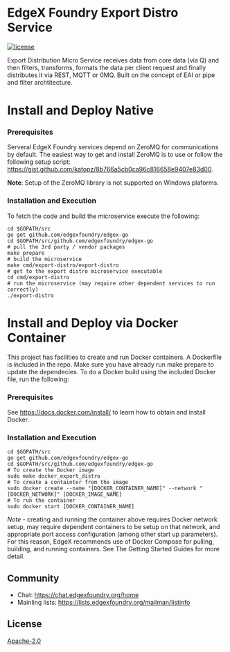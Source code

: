 # EdgeX Foundry Export Distro Service
[![license](https://img.shields.io/badge/license-Apache%20v2.0-blue.svg)](LICENSE)

Export Distribution Micro Service receives data from core data (via Q) and then filters, transforms, formats the data per client request and finally distributes it via REST, MQTT or 0MQ. Built on the concept of EAI or pipe and filter archtitecture.

# Install and Deploy Native #

### Prerequisites ###
Serveral EdgeX Foundry services depend on ZeroMQ for communications by default.  The easiest way to get and install ZeroMQ is to use or follow the following setup script:  https://gist.github.com/katopz/8b766a5cb0ca96c816658e9407e83d00.

**Note**: Setup of the ZeroMQ library is not supported on Windows plaforms.

### Installation and Execution ###
To fetch the code and build the microservice execute the following:

```
cd $GOPATH/src
go get github.com/edgexfoundry/edgex-go
cd $GOPATH/src/github.com/edgexfoundry/edgex-go
# pull the 3rd party / vendor packages
make prepare
# build the microservice
make cmd/export-distro/export-distro
# get to the export distro microservice executable
cd cmd/export-distro
# run the microservice (may require other dependent services to run correctly)
./export-distro
```

# Install and Deploy via Docker Container #
This project has facilities to create and run Docker containers.  A Dockerfile is included in the repo. Make sure you have already run make prepare to update the dependecies. To do a Docker build using the included Docker file, run the following:

### Prerequisites ###
See https://docs.docker.com/install/ to learn how to obtain and install Docker.

### Installation and Execution ###

```
cd $GOPATH/src
go get github.com/edgexfoundry/edgex-go
cd $GOPATH/src/github.com/edgexfoundry/edgex-go
# To create the Docker image
sudo make docker_export_distro
# To create a containter from the image
sudo docker create --name "[DOCKER_CONTAINER_NAME]" --network "[DOCKER_NETWORK]" [DOCKER_IMAGE_NAME]
# To run the container
sudo docker start [DOCKER_CONTAINER_NAME]
```

*Note* - creating and running the container above requires Docker network setup, may require dependent containers to be setup on that network, and appropriate port access configuration (among other start up parameters).  For this reason, EdgeX recommends use of Docker Compose for pulling, building, and running containers.  See The Getting Started Guides for more detail.
 

## Community
- Chat: https://chat.edgexfoundry.org/home
- Mainling lists: https://lists.edgexfoundry.org/mailman/listinfo

## License
[Apache-2.0](LICENSE)

